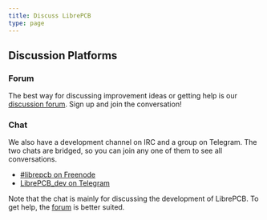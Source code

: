 ```yaml
---
title: Discuss LibrePCB
type: page
---
```


## Discussion Platforms

### Forum

The best way for discussing improvement ideas or getting help is our
[discussion forum](https://librepcb.discourse.group/). Sign up and join the
conversation!

### Chat

We also have a development channel on IRC and a group on Telegram. The two
chats are bridged, so you can join any one of them to see all conversations.

* [#librepcb on Freenode](https://webchat.freenode.net/?channels=#librepcb)
* [LibrePCB_dev on Telegram](https://telegram.me/LibrePCB_dev)

Note that the chat is mainly for discussing the development of LibrePCB. To get
help, the [forum](https://librepcb.discourse.group/) is better suited.
